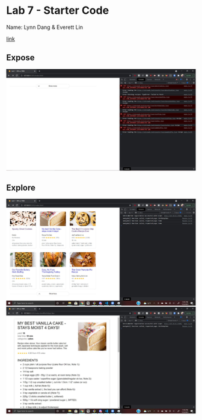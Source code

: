 # Lab 7 - Starter Code

Name: Lynn Dang & Everett Lin

[link](https://lmidang.github.io/Lab7_Starter/)

## Expose
![part-1](/screenshots/part-1b.JPG)

## Explore
![part-2-1](/screenshots/part-2b-1.JPG)
![part-2-2](screenshots/part-2b-2.JPG)